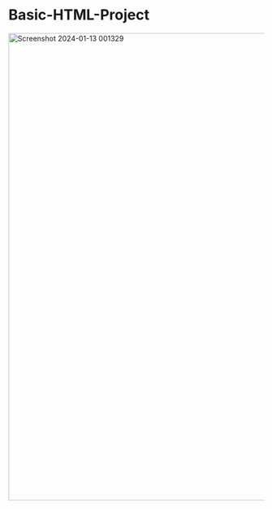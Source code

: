 # Basic-HTML-Project
<img width="921" alt="Screenshot 2024-01-13 001329" src="https://github.com/mishraritika3110/Basic-HTML-Project/assets/156463850/dc81155c-1341-4379-aca6-c03fb4ec60cb">
